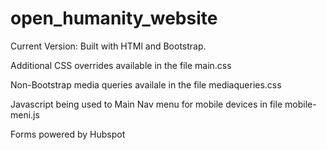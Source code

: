 # open_humanity_website

Current Version: Built with HTMl and Bootstrap.

Additional CSS overrides available in the file main.css

Non-Bootstrap media queries availale in the file mediaqueries.css

Javascript being used to Main Nav menu for mobile devices in file mobile-meni.js

Forms powered by Hubspot